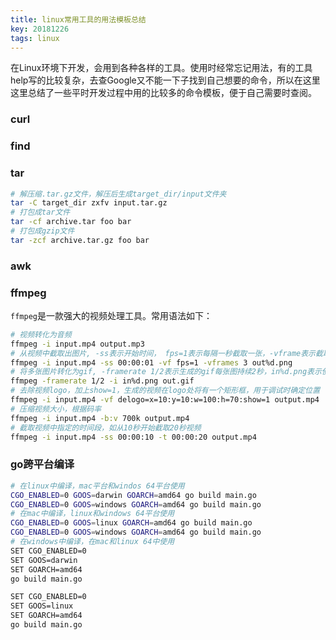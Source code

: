 ```yaml
---
title: linux常用工具的用法模板总结
key: 20181226
tags: linux
---
```


在Linux环境下开发，会用到各种各样的工具。使用时经常忘记用法，有的工具help写的比较复杂，去查Google又不能一下子找到自己想要的命令，所以在这里这里总结了一些平时开发过程中用的比较多的命令模板，便于自己需要时查阅。

<!--more-->

### curl  

### find

### tar

```bash
# 解压缩.tar.gz文件，解压后生成target_dir/input文件夹
tar -C target_dir zxfv input.tar.gz
# 打包成tar文件
tar -cf archive.tar foo bar
# 打包成gzip文件
tar -zcf archive.tar.gz foo bar
```



### awk

### ffmpeg  

`ffmpeg`是一款强大的视频处理工具。常用语法如下：

```bash
# 视频转化为音频
ffmpeg -i input.mp4 output.mp3
# 从视频中截取出图片, -ss表示开始时间， fps=1表示每隔一秒截取一张，-vframe表示截取3帧，输出为out1.png, out2.png, out3.png
ffmpeg -i input.mp4 -ss 00:00:01 -vf fps=1 -vframes 3 out%d.png
# 将多张图片转化为gif, -framerate 1/2表示生成的gif每张图持续2秒，in%d.png表示使用类似in1.png/in2.png这种命名格式的图片，将out.gif改为out.mp4可生成视频
ffmpeg -framerate 1/2 -i in%d.png out.gif
# 去除视频logo，加上show=1，生成的视频在logo处将有一个矩形框，用于调试时确定位置
ffmpeg -i input.mp4 -vf delogo=x=10:y=10:w=100:h=70:show=1 output.mp4
# 压缩视频大小，根据码率
ffmpeg -i input.mp4 -b:v 700k output.mp4
# 截取视频中指定的时间段，如从10秒开始截取20秒视频
ffmpeg -i input.mp4 -ss 00:00:10 -t 00:00:20 output.mp4
```

### go跨平台编译

```bash
# 在linux中编译，mac平台和windos 64平台使用
CGO_ENABLED=0 GOOS=darwin GOARCH=amd64 go build main.go
CGO_ENABLED=0 GOOS=windows GOARCH=amd64 go build main.go
# 在mac中编译，linux和windows 64平台使用
CGO_ENABLED=0 GOOS=linux GOARCH=amd64 go build main.go
CGO_ENABLED=0 GOOS=windows GOARCH=amd64 go build main.go
# 在windows中编译，在mac和linux 64中使用
SET CGO_ENABLED=0
SET GOOS=darwin
SET GOARCH=amd64
go build main.go

SET CGO_ENABLED=0
SET GOOS=linux
SET GOARCH=amd64
go build main.go
```

